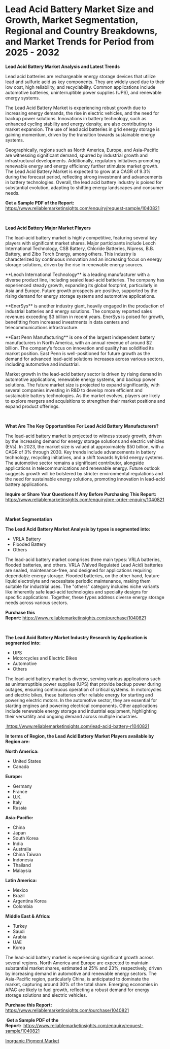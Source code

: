 <p><h1>Lead Acid Battery Market Size and Growth, Market Segmentation, Regional and Country Breakdowns, and Market Trends for Period from 2025 -  2032</h1></p><p><strong>Lead Acid Battery Market Analysis and Latest Trends</strong></p>
<p><p>Lead acid batteries are rechargeable energy storage devices that utilize lead and sulfuric acid as key components. They are widely used due to their low cost, high reliability, and recyclability. Common applications include automotive batteries, uninterruptible power supplies (UPS), and renewable energy systems. </p><p>The Lead Acid Battery Market is experiencing robust growth due to increasing energy demands, the rise in electric vehicles, and the need for backup power solutions. Innovations in battery technology, such as enhanced cycling stability and energy density, are also contributing to market expansion. The use of lead acid batteries in grid energy storage is gaining momentum, driven by the transition towards sustainable energy systems.</p><p>Geographically, regions such as North America, Europe, and Asia-Pacific are witnessing significant demand, spurred by industrial growth and infrastructural developments. Additionally, regulatory initiatives promoting renewable energy and energy efficiency further stimulate market growth. The Lead Acid Battery Market is expected to grow at a CAGR of 9.3% during the forecast period, reflecting strong investment and advancements in battery technologies. Overall, the lead acid battery industry is poised for substantial evolution, adapting to shifting energy landscapes and consumer needs.</p></p>
<p><strong>Get a Sample PDF of the Report:&nbsp;</strong> <a href="https://www.reliablemarketinsights.com/enquiry/request-sample/1040821?utm_campaign=2204&utm_medium=2&utm_source=Github&utm_content=ia&utm_term=01042025&utm_id=lead-acid-battery">https://www.reliablemarketinsights.com/enquiry/request-sample/1040821</a></p>
<p>&nbsp;</p>
<p><strong>Lead Acid Battery Major Market Players</strong></p>
<p><p>The lead-acid battery market is highly competitive, featuring several key players with significant market shares. Major participants include Leoch International Technology, CSB Battery, Chloride Batteries, Nipress, B.B. Battery, and Zibo Torch Energy, among others. This industry is characterized by continuous innovation and an increasing focus on energy storage solutions, driven by the rise in renewable energy sources.</p><p>**Leoch International Technology** is a leading manufacturer with a diverse product line, including sealed lead-acid batteries. The company has experienced steady growth, expanding its global footprint, particularly in Asia and Europe. Future growth prospects are positive, supported by the rising demand for energy storage systems and automotive applications.</p><p>**EnerSys** is another industry giant, heavily engaged in the production of industrial batteries and energy solutions. The company reported sales revenues exceeding $3 billion in recent years. EnerSys is poised for growth, benefitting from increased investments in data centers and telecommunications infrastructure.</p><p>**East Penn Manufacturing** is one of the largest independent battery manufacturers in North America, with an annual revenue of around $2 billion. The company’s focus on innovation and quality has solidified its market position. East Penn is well-positioned for future growth as the demand for advanced lead-acid solutions increases across various sectors, including automotive and industrial.</p><p>Market growth in the lead-acid battery sector is driven by rising demand in automotive applications, renewable energy systems, and backup power solutions. The future market size is projected to expand significantly, with several companies investing in R&D to develop more efficient and sustainable battery technologies. As the market evolves, players are likely to explore mergers and acquisitions to strengthen their market positions and expand product offerings.</p></p>
<p>&nbsp;</p>
<p><strong>What Are The Key Opportunities For Lead Acid Battery Manufacturers?</strong></p>
<p><p>The lead-acid battery market is projected to witness steady growth, driven by the increasing demand for energy storage solutions and electric vehicles (EVs). In 2023, the market size is valued at approximately $50 billion, with a CAGR of 3% through 2030. Key trends include advancements in battery technology, recycling initiatives, and a shift towards hybrid energy systems. The automotive sector remains a significant contributor, alongside applications in telecommunications and renewable energy. Future outlook suggests growth will be bolstered by stricter environmental regulations and the need for sustainable energy solutions, promoting innovation in lead-acid battery applications.</p></p>
<p><strong>Inquire or Share Your Questions If Any Before Purchasing This Report:</strong> <a href="https://www.reliablemarketinsights.com/enquiry/pre-order-enquiry/1040821?utm_campaign=2204&utm_medium=2&utm_source=Github&utm_content=ia&utm_term=01042025&utm_id=lead-acid-battery">https://www.reliablemarketinsights.com/enquiry/pre-order-enquiry/1040821</a></p>
<p>&nbsp;</p>
<p><strong>Market Segmentation</strong></p>
<p><strong>The Lead Acid Battery Market Analysis by types is segmented into:</strong></p>
<p><ul><li>VRLA Battery</li><li>Flooded Battery</li><li>Others</li></ul></p>
<p><p>The lead-acid battery market comprises three main types: VRLA batteries, flooded batteries, and others. VRLA (Valved Regulated Lead Acid) batteries are sealed, maintenance-free, and designed for applications requiring dependable energy storage. Flooded batteries, on the other hand, feature liquid electrolyte and necessitate periodic maintenance, making them suitable for industrial uses. The "others" category includes niche variants like inherently safe lead-acid technologies and specialty designs for specific applications. Together, these types address diverse energy storage needs across various sectors.</p></p>
<p><strong>Purchase this Report:&nbsp;</strong><a href="https://www.reliablemarketinsights.com/purchase/1040821?utm_campaign=2204&utm_medium=2&utm_source=Github&utm_content=ia&utm_term=01042025&utm_id=lead-acid-battery">https://www.reliablemarketinsights.com/purchase/1040821</a></p>
<p>&nbsp;</p>
<p><strong>The Lead Acid Battery Market Industry Research by Application is segmented into:</strong></p>
<p><ul><li>UPS</li><li>Motorcycles and Electric Bikes</li><li>Automotive</li><li>Others</li></ul></p>
<p><p>The lead-acid battery market is diverse, serving various applications such as uninterruptible power supplies (UPS) that provide backup power during outages, ensuring continuous operation of critical systems. In motorcycles and electric bikes, these batteries offer reliable energy for starting and powering electric motors. In the automotive sector, they are essential for starting engines and powering electrical components. Other applications include renewable energy storage and industrial equipment, highlighting their versatility and ongoing demand across multiple industries.</p></p>
<p><a href="https://www.reliablemarketinsights.com/lead-acid-battery-r1040821?utm_campaign=2204&utm_medium=2&utm_source=Github&utm_content=ia&utm_term=01042025&utm_id=lead-acid-battery">&nbsp;https://www.reliablemarketinsights.com/lead-acid-battery-r1040821</a></p>
<p><strong>In terms of Region, the Lead Acid Battery Market Players available by Region are:</strong></p>
<p>
    <p> <strong> North America: </strong>
        <ul>
            <li>United States</li>
            <li>Canada</li>
        </ul>
        </p> 
    <p> <strong> Europe: </strong>
        <ul>
            <li>Germany</li>
            <li>France</li>
            <li>U.K.</li>
            <li>Italy</li>
            <li>Russia</li>
        </ul>
        </p> 
    <p> <strong> Asia-Pacific: </strong>
        <ul>
            <li>China</li>
            <li>Japan</li>
            <li>South Korea</li>
            <li>India</li>
            <li>Australia</li>
            <li>China Taiwan</li>
            <li>Indonesia</li>
            <li>Thailand</li>
            <li>Malaysia</li>
        </ul>
        </p> 
    <p> <strong> Latin America: </strong>
        <ul>
            <li>Mexico</li>
            <li>Brazil</li>
            <li>Argentina Korea</li>
            <li>Colombia</li>
        </ul>
        </p> 
    <p> <strong> Middle East & Africa: </strong>
        <ul>
            <li>Turkey</li>
            <li>Saudi</li>
            <li>Arabia</li>
            <li>UAE</li>
            <li>Korea</li>
        </ul>
    </p>
    </p>
<p><p>The lead-acid battery market is experiencing significant growth across several regions. North America and Europe are expected to maintain substantial market shares, estimated at 25% and 23%, respectively, driven by increasing demand in automotive and renewable energy sectors. The Asia-Pacific region, particularly China, is anticipated to dominate the market, capturing around 30% of the total share. Emerging economies in APAC are likely to fuel growth, reflecting a robust demand for energy storage solutions and electric vehicles.</p></p>
<p><strong>Purchase this Report: </strong><a href="https://www.reliablemarketinsights.com/purchase/1040821?utm_campaign=2204&utm_medium=2&utm_source=Github&utm_content=ia&utm_term=01042025&utm_id=lead-acid-battery">https://www.reliablemarketinsights.com/purchase/1040821</a></p>
<p>&nbsp;<strong>Get a Sample PDF of the Report:&nbsp;&nbsp;</strong><a href="https://www.reliablemarketinsights.com/enquiry/request-sample/1040821?utm_campaign=2204&utm_medium=2&utm_source=Github&utm_content=ia&utm_term=01042025&utm_id=lead-acid-battery">https://www.reliablemarketinsights.com/enquiry/request-sample/1040821</a></p>
<p><strong></strong></p>
<p><p><a href="https://github.com/tambraunrue691969/Market-Research-Report-List-1/blob/main/inorganic-pigment-market.md?utm_campaign=2204&utm_medium=2&utm_source=Github&utm_content=ia&utm_term=01042025&utm_id=lead-acid-battery">Inorganic Pigment Market</a></p></p>